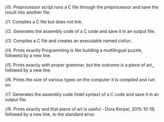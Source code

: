//0. Preprocessor script runs a C file through the preprocessor and save the result into another file.

//1. Compiles a C file but does not link.

//2. Generates the assembly code of a C code and save it in an output file.

//3. Compiles a C file and creates an executable named cisfun.

//4. Prints exactly Programming is like building a multilingual puzzle, followed by a new line.

//5. Prints exactly with proper grammar, but the outcome is a piece of art,, followed by a new line.

//6. Prints the size of various types on the computer it is compiled and run on.

//7. Generates the assembly code (Intel syntax) of a C code and save it in an output file.

//8. Prints exactly and that piece of art is useful - Dora Korpar, 2015-10-19, followed by a new line, to the standard error.
